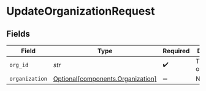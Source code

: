 # UpdateOrganizationRequest


## Fields

| Field                                                                    | Type                                                                     | Required                                                                 | Description                                                              | Example                                                                  |
| ------------------------------------------------------------------------ | ------------------------------------------------------------------------ | ------------------------------------------------------------------------ | ------------------------------------------------------------------------ | ------------------------------------------------------------------------ |
| `org_id`                                                                 | *str*                                                                    | :heavy_check_mark:                                                       | The Id of the organization.                                              | 739224                                                                   |
| `organization`                                                           | [Optional[components.Organization]](../../models/shared/organization.md) | :heavy_minus_sign:                                                       | N/A                                                                      |                                                                          |